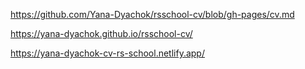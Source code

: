 https://github.com/Yana-Dyachok/rsschool-cv/blob/gh-pages/cv.md

https://yana-dyachok.github.io/rsschool-cv/

https://yana-dyachok-cv-rs-school.netlify.app/
